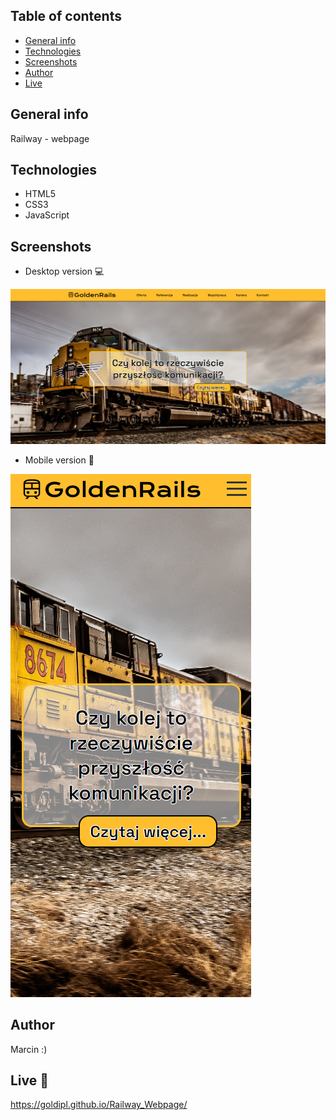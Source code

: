 ## Table of contents
* [General info](#general-info)
* [Technologies](#technologies)
* [Screenshots](#screenshots)
* [Author](#author)
* [Live](#live)

## General info
Railway - webpage

## Technologies
* HTML5
* CSS3
* JavaScript

## Screenshots

* Desktop version :computer:     

![Screenshot](./screenshot_desktop.png) 

* Mobile version :iphone:     

![Screenshot](./screenshot_mobile.png) 

## Author
Marcin :)

## Live :star2:
https://goldipl.github.io/Railway_Webpage/